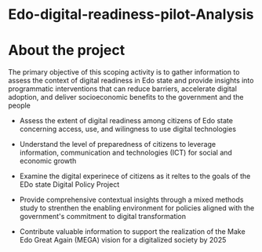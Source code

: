 # Edo-digital-readiness-pilot-Analysis
# About the project
The primary objective of this scoping activity is to gather information to assess the context of digital readiness in Edo state and provide insights into programmatic interventions that can reduce barriers, accelerate digital adoption, and deliver socioeconomic benefits to the government and the people

- Assess the extent of digital readiness among citizens of Edo state concerning access, use, and wilingness to use digital technologies

- Understand the level of preparedness of citizens to leverage information, communication and technologies (ICT) for social and economic growth

- Examine the digital experinece of citizens as it reltes to the goals of the EDo state Digital Policy Project

- Provide comprehensive contextual insights through a mixed methods study to strenthen the enabling environment for policies aligned with the government's commitment to digital transformation

- Contribute valuable information to support the realization of the Make Edo Great Again (MEGA) vision for a digitalized society by 2025
